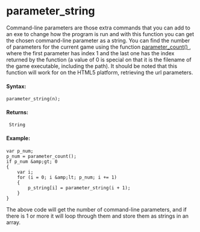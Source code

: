 # parameter_string

Command-line parameters are those extra commands that you can add to an
exe to change how the program is run and with this function you can get
the chosen command-line parameter as a string. You can find the number
of parameters for the current game using the function [
parameter_count() ](parameter_count) , where the first parameter has
index 1 and the last one has the index returned by the function (a value
of 0 is special on that it is the filename of the game executable,
including the path). It should be noted that this function will work for
on the HTML5 platform, retrieving the url parameters.

#### Syntax:

``` gml
parameter_string(n);
```

#### Returns:

``` gml
 String
```

#### Example:

``` gml
var p_num;
p_num = parameter_count();
if p_num &amp;gt; 0
{
    var i;
    for (i = 0; i &amp;lt; p_num; i += 1)
    {
        p_string[i] = parameter_string(i + 1);
    }
}
```

The above code will get the number of command-line parameters, and if
there is 1 or more it will loop through them and store them as strings
in an array.
